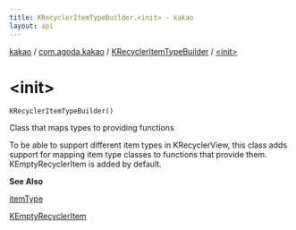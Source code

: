 ```yaml
---
title: KRecyclerItemTypeBuilder.<init> - kakao
layout: api
---
```


<div class='api-docs-breadcrumbs'><a href="../../index.html">kakao</a> / <a href="../index.html">com.agoda.kakao</a> / <a href="index.html">KRecyclerItemTypeBuilder</a> / <a href=".">&lt;init&gt;</a></div>

# &lt;init&gt;

<div class="signature"><code><span class="identifier">KRecyclerItemTypeBuilder</span><span class="symbol">(</span><span class="symbol">)</span></code></div>

Class that maps types to providing functions

To be able to support different item types in KRecyclerView, this class
adds support for mapping item type classes to functions that provide them.
KEmptyRecyclerItem is added by default.

**See Also**

<a href="item-type.html">itemType</a>

<a href="../-k-empty-recycler-item/index.html">KEmptyRecyclerItem</a>

